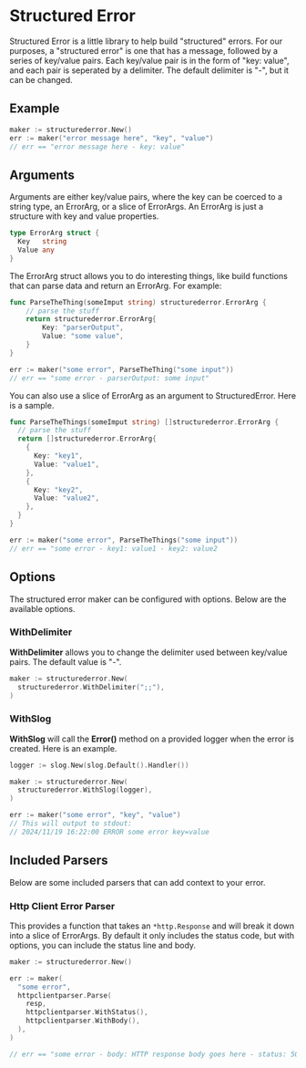 # Structured Error

Structured Error is a little library to help build "structured" errors. For our purposes, a "structured error" is one that has a message, followed by a series of key/value pairs. Each key/value pair is in the form of "key: value", and each pair is seperated by a delimiter. The default delimiter is "-", but it can be changed.

## Example

```go
maker := structurederror.New()
err := maker("error message here", "key", "value")
// err == "error message here - key: value"
```

## Arguments

Arguments are either key/value pairs, where the key can be coerced to a string type, an ErrorArg, or a slice of ErrorArgs. An ErrorArg is just a structure with key and value properties.

```go
type ErrorArg struct {
  Key   string
  Value any
}
```

The ErrorArg struct allows you to do interesting things, like build functions that can parse data and return an ErrorArg. For example:

```go
func ParseTheThing(someImput string) structurederror.ErrorArg {
    // parse the stuff
    return structurederror.ErrorArg{
        Key: "parserOutput",
        Value: "some value",
    }
}

err := maker("some error", ParseTheThing("some input"))
// err == "some error - parserOutput: some input"
```

You can also use a slice of ErrorArg as an argument to StructuredError. Here is a sample.

```go
func ParseTheThings(someImput string) []structurederror.ErrorArg {
  // parse the stuff
  return []structurederror.ErrorArg{
    {
      Key: "key1",
      Value: "value1",
    },
    {
      Key: "key2",
      Value: "value2",
    },
  }
}

err := maker("some error", ParseTheThings("some input"))
// err == "some error - key1: value1 - key2: value2

```

## Options

The structured error maker can be configured with options. Below are the available options.

### WithDelimiter

**WithDelimiter** allows you to change the delimiter used between key/value pairs. The default value is "-".

```go
maker := structurederror.New(
  structurederror.WithDelimiter(";;"),
)
```

### WithSlog

**WithSlog** will call the **Error()** method on a provided logger when the error is created. Here is an example.

```go
logger := slog.New(slog.Default().Handler())

maker := structurederror.New(
  structurederror.WithSlog(logger),
)

err := maker("some error", "key", "value")
// This will output to stdout:
// 2024/11/19 16:22:00 ERROR some error key=value
```

## Included Parsers

Below are some included parsers that can add context to your error.

### Http Client Error Parser
This provides a function that takes an `*http.Response` and will break it down into a slice of ErrorArgs. By default it only includes the status code, but with options, you can include the status line and body.

```go
maker := structurederror.New()

err := maker(
  "some error", 
  httpclientparser.Parse(
    resp,
    httpclientparser.WithStatus(),
    httpclientparser.WithBody(),
  ),
)

// err == "some error - body: HTTP response body goes here - status: 500 Internal Server Error - statusCode: 500"
```
